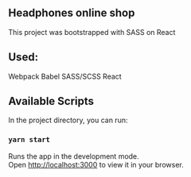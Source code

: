 ## Headphones online shop

This project was bootstrapped with SASS on React

## Used:
Webpack
Babel
SASS/SCSS
React

## Available Scripts

In the project directory, you can run:

### `yarn start`

Runs the app in the development mode.\
Open [http://localhost:3000](http://localhost:3000) to view it in your browser.


